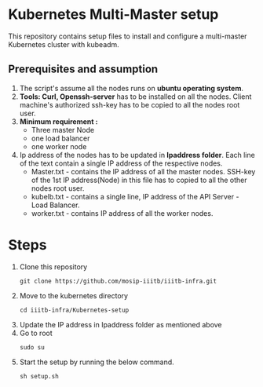 # Kubernetes Multi-Master setup

This repository contains setup files to install and configure a multi-master Kubernetes cluster with kubeadm.

## Prerequisites and assumption

1) The script's assume all the nodes runs on **ubuntu operating system**.
2) **Tools: Curl, Openssh-server** has to be installed on all the nodes. Client machine's authorized ssh-key has to be copied to all the nodes root user.
3) **Minimum requirement :**
   * Three master Node
   * one load balancer
   * one worker node
4) Ip address of the nodes has to be updated in **Ipaddress folder**. Each line of the text contain a single IP address of the respective nodes.
   * Master.txt - contains the IP address of all the master nodes. SSH-key of the 1st IP address(Node) in this file has to copied to all the other nodes root user. 
   * kubelb.txt - contains a single line, IP address of the API Server - Load Balancer.
   * worker.txt - contains IP address of all the worker nodes.

# Steps

1) Clone this repository
   ```
   git clone https://github.com/mosip-iiitb/iiitb-infra.git
   ```
2) Move to the kubernetes directory
   ```
   cd iiitb-infra/Kubernetes-setup
   ```
3) Update the IP address in Ipaddress folder as mentioned above
4) Go to root
   ```
   sudo su
   ```
5) Start the setup by running the below command.
   ```
   sh setup.sh
   ```
